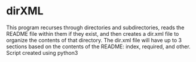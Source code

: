 # dirXML
This program recurses through directories and subdirectories, reads the README file within them if they exist, and then creates a dir.xml file to organize the contents of that directory. The dir.xml file will have up to 3 sections based on the contents of the README: index, required, and other. Script created using python3
